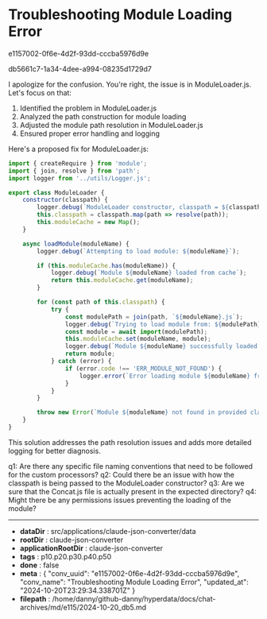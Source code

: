 # Troubleshooting Module Loading Error

e1157002-0f6e-4d2f-93dd-cccba5976d9e

db5661c7-1a34-4dee-a994-08235d1729d7

 I apologize for the confusion. You're right, the issue is in ModuleLoader.js. Let's focus on that:

1. Identified the problem in ModuleLoader.js
2. Analyzed the path construction for module loading
3. Adjusted the module path resolution in ModuleLoader.js
4. Ensured proper error handling and logging

Here's a proposed fix for ModuleLoader.js:

```javascript
import { createRequire } from 'module';
import { join, resolve } from 'path';
import logger from '../utils/Logger.js';

export class ModuleLoader {
    constructor(classpath) {
        logger.debug(`ModuleLoader constructor, classpath = ${classpath}`);
        this.classpath = classpath.map(path => resolve(path));
        this.moduleCache = new Map();
    }

    async loadModule(moduleName) {
        logger.debug(`Attempting to load module: ${moduleName}`);

        if (this.moduleCache.has(moduleName)) {
            logger.debug(`Module ${moduleName} loaded from cache`);
            return this.moduleCache.get(moduleName);
        }

        for (const path of this.classpath) {
            try {
                const modulePath = join(path, `${moduleName}.js`);
                logger.debug(`Trying to load module from: ${modulePath}`);
                const module = await import(modulePath);
                this.moduleCache.set(moduleName, module);
                logger.debug(`Module ${moduleName} successfully loaded from ${modulePath}`);
                return module;
            } catch (error) {
                if (error.code !== 'ERR_MODULE_NOT_FOUND') {
                    logger.error(`Error loading module ${moduleName} from ${path}:`, error);
                }
            }
        }

        throw new Error(`Module ${moduleName} not found in provided classpath`);
    }
}
```

This solution addresses the path resolution issues and adds more detailed logging for better diagnosis.

q1: Are there any specific file naming conventions that need to be followed for the custom processors?
q2: Could there be an issue with how the classpath is being passed to the ModuleLoader constructor?
q3: Are we sure that the Concat.js file is actually present in the expected directory?
q4: Might there be any permissions issues preventing the loading of the module?

---

* **dataDir** : src/applications/claude-json-converter/data
* **rootDir** : claude-json-converter
* **applicationRootDir** : claude-json-converter
* **tags** : p10.p20.p30.p40.p50
* **done** : false
* **meta** : {
  "conv_uuid": "e1157002-0f6e-4d2f-93dd-cccba5976d9e",
  "conv_name": "Troubleshooting Module Loading Error",
  "updated_at": "2024-10-20T23:29:34.338701Z"
}
* **filepath** : /home/danny/github-danny/hyperdata/docs/chat-archives/md/e115/2024-10-20_db5.md
